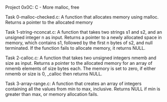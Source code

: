 Project 0x0C: C - More malloc, free

Task 0-malloc-checked.c: A function that allocates memory using malloc.
Returns a pointer to the allocated memory

Task 1-string-nconcat.c: A function that takes two strings s1 and s2, and an unsigned integer n as input.
Returns a pointer to a newly allocated space in memory, which contains s1, 
followed by the first n bytes of s2, and null terminated.
If the function fails to allocate memory, it returns NULL.

Task 2-calloc.c: A function that takes two unsigned integers nmemb and size as input.
Returns a pointer to the allocated memory for an array of nmemb elements of size bytes each.
The memory is set to zero, if either nmemb or size is 0, _calloc then returns NULL.

Task 3-array-range.c: A function that creates an array of integers containing all the values from min to max, inclusive.
Returns NULL if  min is greater than max, or memory allocation fails.
